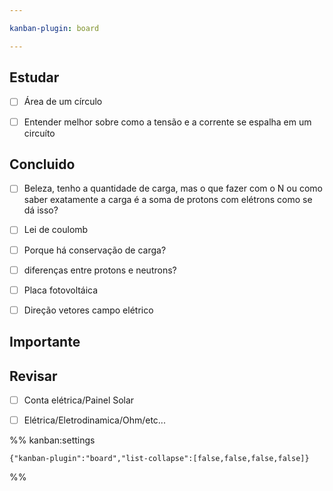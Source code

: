 ```yaml
---

kanban-plugin: board

---
```


## Estudar

- [ ] Área de um círculo
- [ ] Entender melhor sobre como a tensão e a corrente se espalha em um circuíto


## Concluido

- [ ] Beleza, tenho a quantidade de carga, mas o que fazer com o N ou como saber exatamente a carga é a soma de protons com elétrons como se dá isso?
- [ ] Lei de coulomb
- [ ] Porque há conservação de carga?
- [ ] diferenças entre protons e neutrons?
- [ ] Placa fotovoltáica
- [ ] Direção vetores campo elétrico


## Importante



## Revisar

- [ ] Conta elétrica/Painel Solar
- [ ] Elétrica/Eletrodinamica/Ohm/etc...




%% kanban:settings
```
{"kanban-plugin":"board","list-collapse":[false,false,false,false]}
```
%%